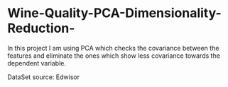 # Wine-Quality-PCA-Dimensionality-Reduction-

In this project I am using PCA which checks the covariance between the features and eliminate the ones which show less covariance towards the dependent variable.

DataSet source: Edwisor
